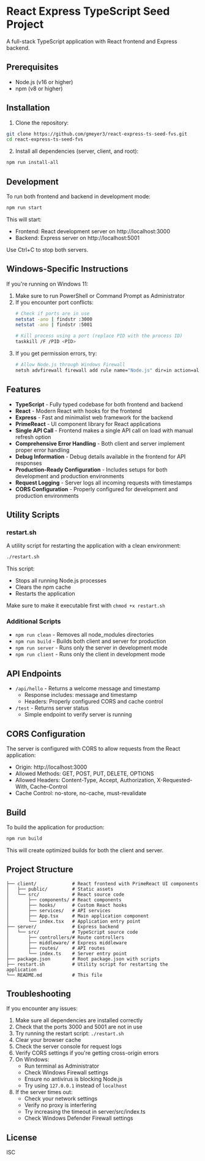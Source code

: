# React Express TypeScript Seed Project

A full-stack TypeScript application with React frontend and Express backend.

## Prerequisites

- Node.js (v16 or higher)
- npm (v8 or higher)

## Installation

1. Clone the repository:
```bash
git clone https://github.com/gmeyer3/react-express-ts-seed-fvs.git
cd react-express-ts-seed-fvs
```

2. Install all dependencies (server, client, and root):
```bash
npm run install-all
```

## Development

To run both frontend and backend in development mode:
```bash
npm run start
```

This will start:
- Frontend: React development server on http://localhost:3000
- Backend: Express server on http://localhost:5001

Use Ctrl+C to stop both servers.

## Windows-Specific Instructions

If you're running on Windows 11:

1. Make sure to run PowerShell or Command Prompt as Administrator
2. If you encounter port conflicts:
   ```bash
   # Check if ports are in use
   netstat -ano | findstr :3000
   netstat -ano | findstr :5001
   
   # Kill process using a port (replace PID with the process ID)
   taskkill /F /PID <PID>
   ```
3. If you get permission errors, try:
   ```bash
   # Allow Node.js through Windows Firewall
   netsh advfirewall firewall add rule name="Node.js" dir=in action=allow program="C:\Program Files\nodejs\node.exe" enable=yes
   ```

## Features

- **TypeScript** - Fully typed codebase for both frontend and backend
- **React** - Modern React with hooks for the frontend
- **Express** - Fast and minimalist web framework for the backend
- **PrimeReact** - UI component library for React applications
- **Single API Call** - Frontend makes a single API call on load with manual refresh option
- **Comprehensive Error Handling** - Both client and server implement proper error handling
- **Debug Information** - Debug details available in the frontend for API responses
- **Production-Ready Configuration** - Includes setups for both development and production environments
- **Request Logging** - Server logs all incoming requests with timestamps
- **CORS Configuration** - Properly configured for development and production environments

## Utility Scripts

### restart.sh

A utility script for restarting the application with a clean environment:
```bash
./restart.sh
```

This script:
- Stops all running Node.js processes
- Clears the npm cache
- Restarts the application

Make sure to make it executable first with `chmod +x restart.sh`

### Additional Scripts

- `npm run clean` - Removes all node_modules directories
- `npm run build` - Builds both client and server for production
- `npm run server` - Runs only the server in development mode
- `npm run client` - Runs only the client in development mode

## API Endpoints

- `/api/hello` - Returns a welcome message and timestamp
  - Response includes: message and timestamp
  - Headers: Properly configured CORS and cache control
- `/test` - Returns server status
  - Simple endpoint to verify server is running

## CORS Configuration

The server is configured with CORS to allow requests from the React application:
- Origin: http://localhost:3000
- Allowed Methods: GET, POST, PUT, DELETE, OPTIONS
- Allowed Headers: Content-Type, Accept, Authorization, X-Requested-With, Cache-Control
- Cache Control: no-store, no-cache, must-revalidate

## Build

To build the application for production:

```bash
npm run build
```

This will create optimized builds for both the client and server.

## Project Structure

```
├── client/             # React frontend with PrimeReact UI components
│   ├── public/         # Static assets
│   └── src/            # React source code
│       ├── components/ # React components
│       ├── hooks/      # Custom React hooks
│       ├── services/   # API services
│       ├── App.tsx     # Main application component
│       └── index.tsx   # Application entry point
├── server/             # Express backend
│   └── src/            # TypeScript source code
│       ├── controllers/# Route controllers
│       ├── middleware/ # Express middleware
│       ├── routes/     # API routes
│       └── index.ts    # Server entry point
├── package.json        # Root package.json with scripts
├── restart.sh          # Utility script for restarting the application
└── README.md           # This file
```

## Troubleshooting

If you encounter any issues:

1. Make sure all dependencies are installed correctly
2. Check that the ports 3000 and 5001 are not in use
3. Try running the restart script: `./restart.sh`
4. Clear your browser cache
5. Check the server console for request logs
6. Verify CORS settings if you're getting cross-origin errors
7. On Windows:
   - Run terminal as Administrator
   - Check Windows Firewall settings
   - Ensure no antivirus is blocking Node.js
   - Try using `127.0.0.1` instead of `localhost`
8. If the server times out:
   - Check your network settings
   - Verify no proxy is interfering
   - Try increasing the timeout in server/src/index.ts
   - Check Windows Defender Firewall settings

## License

ISC
